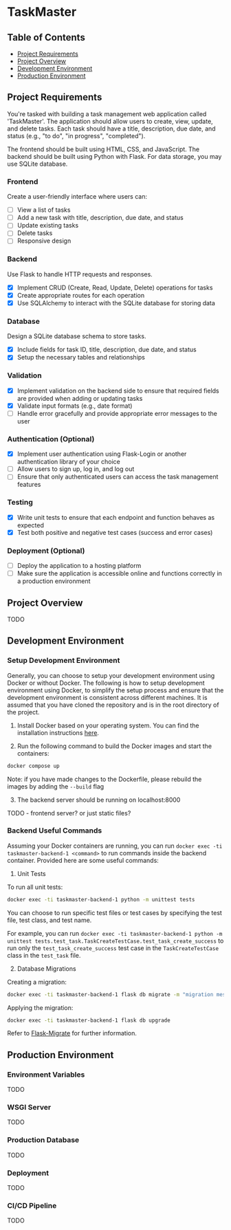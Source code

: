 # TaskMaster

## Table of Contents

- [Project Requirements](#project-requirements)
- [Project Overview](#project-overview)
- [Development Environment](#development-environment)
- [Production Environment](#project-structure)

## Project Requirements

You're tasked with building a task management web application called 'TaskMaster'. The application should allow users to create, view, update, and delete tasks. Each task should have a title, description, due date, and status (e.g., "to do", "in progress", "completed").

The frontend should be built using HTML, CSS, and JavaScript. The backend should be built using Python with Flask. For data storage, you may use SQLite database.

### Frontend

Create a user-friendly interface where users can:
- [ ] View a list of tasks
- [ ] Add a new task with title, description, due date, and status
- [ ] Update existing tasks
- [ ] Delete tasks
- [ ] Responsive design

### Backend

Use Flask to handle HTTP requests and responses.
- [x] Implement CRUD (Create, Read, Update, Delete) operations for tasks
- [x] Create appropriate routes for each operation
- [x] Use SQLAlchemy to interact with the SQLite database for storing data

### Database

Design a SQLite database schema to store tasks.
- [x] Include fields for task ID, title, description, due date, and status
- [x] Setup the necessary tables and relationships

### Validation

- [x] Implement validation on the backend side to ensure that required fields are provided when adding or updating tasks
- [x] Validate input formats (e.g., date format)
- [ ] Handle error gracefully and provide appropriate error messages to the user

### Authentication (Optional)

- [x] Implement user authentication using Flask-Login or another authentication library of your choice
- [ ] Allow users to sign up, log in, and log out
- [ ] Ensure that only authenticated users can access the task management features

### Testing

- [x] Write unit tests to ensure that each endpoint and function behaves as expected
- [x] Test both positive and negative test cases (success and error cases)

### Deployment (Optional)

- [ ] Deploy the application to a hosting platform
- [ ] Make sure the application is accessible online and functions correctly in a production environment

## Project Overview

TODO

## Development Environment

### Setup Development Environment

Generally, you can choose to setup your development environment using Docker or without Docker. The following is how to setup development environment using Docker, to simplify the setup process and ensure that the development environment is consistent across different machines. It is assumed that you have cloned the repository and is in the root directory of the project.

1. Install Docker based on your operating system. You can find the installation instructions [here](https://docs.docker.com/get-docker/).

2. Run the following command to build the Docker images and start the containers:

```bash
docker compose up
```

Note: if you have made changes to the Dockerfile, please rebuild the images by adding the `--build` flag

3. The backend server should be running on localhost:8000

TODO - frontend server? or just static files?

### Backend Useful Commands

Assuming your Docker containers are running, you can run `docker exec -ti taskmaster-backend-1 <command>` to run commands inside the backend container. Provided here are some useful commands:

1. Unit Tests

To run all unit tests:

```bash
docker exec -ti taskmaster-backend-1 python -m unittest tests
```

You can choose to run specific test files or test cases by specifying the test file, test class, and test name.

For example, you can run `docker exec -ti taskmaster-backend-1 python -m unittest tests.test_task.TaskCreateTestCase.test_task_create_success` to run only the `test_task_create_success` test case in the `TaskCreateTestCase` class in the `test_task` file.

2. Database Migrations

Creating a migration:

```bash
docker exec -ti taskmaster-backend-1 flask db migrate -m "migration message"
```

Applying the migration:

```bash
docker exec -ti taskmaster-backend-1 flask db upgrade
```

Refer to [Flask-Migrate](https://flask-migrate.readthedocs.io/en/latest/) for further information.

## Production Environment

### Environment Variables

TODO

### WSGI Server

TODO

### Production Database

TODO

### Deployment

TODO

### CI/CD Pipeline

TODO
